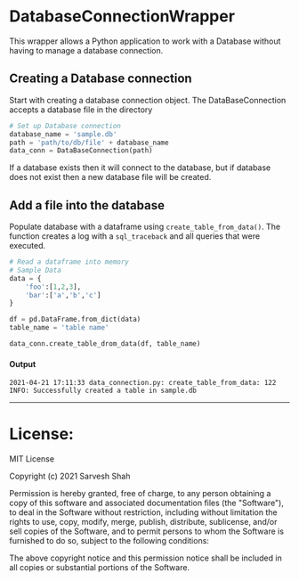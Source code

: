 # DatabaseConnectionWrapper

This wrapper allows a Python application to work with a Database without having to manage a database connection.

## Creating a Database connection
Start with creating a database connection object. The DataBaseConnection accepts a database file in the directory  
```python
# Set up Database connection
database_name = 'sample.db'
path = 'path/to/db/file' + database_name
data_conn = DataBaseConnection(path)
``` 
If a database exists then it will connect to the database, but if database does not exist then a new database file will be created.

## Add a file into the database
Populate database with a dataframe using `create_table_from_data()`. The function creates a log with a `sql_traceback` and all queries that were executed.
```python
# Read a dataframe into memory
# Sample Data
data = {
    'foo':[1,2,3],
    'bar':['a','b','c']
}

df = pd.DataFrame.from_dict(data)
table_name = 'table name'

data_conn.create_table_drom_data(df, table_name)
```
#### Output
```
2021-04-21 17:11:33 data_connection.py: create_table_from_data: 122 INFO: Successfully created a table in sample.db
```


-------
# License: 
MIT License

Copyright (c) 2021 Sarvesh Shah

Permission is hereby granted, free of charge, to any person obtaining a copy
of this software and associated documentation files (the "Software"), to deal
in the Software without restriction, including without limitation the rights
to use, copy, modify, merge, publish, distribute, sublicense, and/or sell
copies of the Software, and to permit persons to whom the Software is
furnished to do so, subject to the following conditions:

The above copyright notice and this permission notice shall be included in all
copies or substantial portions of the Software.

